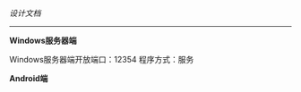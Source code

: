 *设计文档*


---------------------------------



**Windows服务器端**

Windows服务器端开放端口：12354
程序方式：服务





**Android端**
